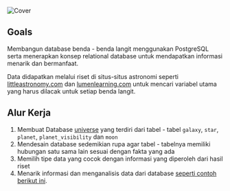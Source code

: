 ![Cover]()

## Goals

Membangun database benda - benda langit menggunakan PostgreSQL serta menerapkan konsep relational database untuk mendapatkan informasi menarik dan bermanfaat.

Data didapatkan melalui riset di situs-situs astronomi seperti [littleastronomy.com](https://littleastronomy.com/) dan [lumenlearning.com](https://courses.lumenlearning.com/suny-astronomy/) untuk mencari variabel utama yang harus dilacak untuk setiap benda langit.

## Alur Kerja

1. Membuat Database [universe](https://github.com/dipintoo/universe_database/blob/main/universe.sql) yang terdiri dari tabel - tabel `galaxy`, `star`, `planet`, `planet_visibility` dan `moon`
2. Mendesain database sedemikian rupa agar tabel - tabelnya memiliki hubungan satu sama lain sesuai dengan fakta yang ada
3. Memilih tipe data yang cocok dengan informasi yang diperoleh dari hasil riset
4. Menarik informasi dan menganalisis data dari database [seperti contoh berikut ini](https://github.com/dipintoo/universe_database/blob/main/analysis_queries.sql). 
